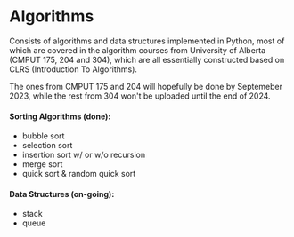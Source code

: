 # Algorithms

Consists of algorithms and data structures implemented in Python, most of which are covered in the algorithm courses from University of Alberta (CMPUT 175, 204 and 304), which are all essentially constructed based on CLRS (Introduction To Algorithms).

The ones from CMPUT 175 and 204 will hopefully be done by Septemeber 2023, while the rest from 304 won't be uploaded until the end of 2024.

#### Sorting Algorithms (done): 

- bubble sort
- selection sort
- insertion sort w/ or w/o recursion
- merge sort
- quick sort & random quick sort



#### Data Structures (on-going):

- stack 
- queue
